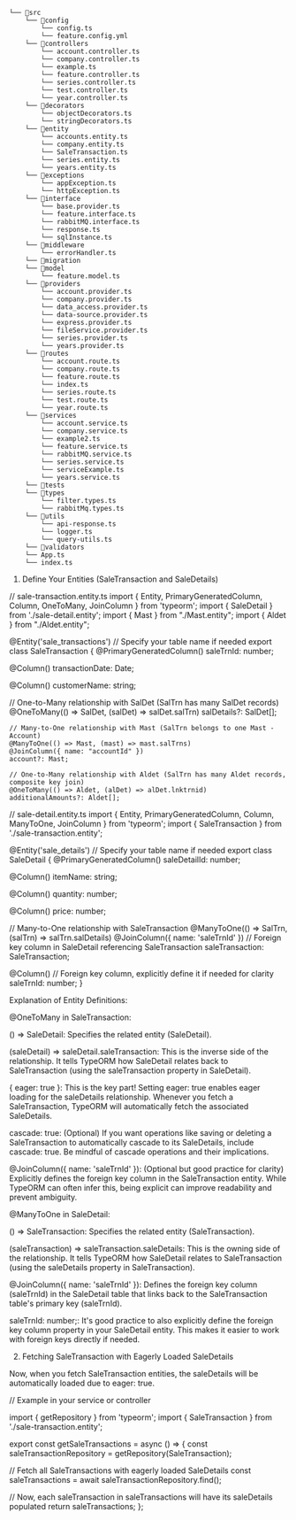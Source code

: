 ```
└── 📁src
    └── 📁config
        └── config.ts
        └── feature.config.yml
    └── 📁controllers
        └── account.controller.ts
        └── company.controller.ts
        └── example.ts
        └── feature.controller.ts
        └── series.controller.ts
        └── test.controller.ts
        └── year.controller.ts
    └── 📁decorators
        └── objectDecorators.ts
        └── stringDecorators.ts
    └── 📁entity
        └── accounts.entity.ts
        └── company.entity.ts
        └── SaleTransaction.ts
        └── series.entity.ts
        └── years.entity.ts
    └── 📁exceptions
        └── appException.ts
        └── httpException.ts
    └── 📁interface
        └── base.provider.ts
        └── feature.interface.ts
        └── rabbitMQ.interface.ts
        └── response.ts
        └── sqlInstance.ts
    └── 📁middleware
        └── errorHandler.ts
    └── 📁migration
    └── 📁model
        └── feature.model.ts
    └── 📁providers
        └── account.provider.ts
        └── company.provider.ts
        └── data_access.provider.ts
        └── data-source.provider.ts
        └── express.provider.ts
        └── fileService.provider.ts
        └── series.provider.ts
        └── years.provider.ts
    └── 📁routes
        └── account.route.ts
        └── company.route.ts
        └── feature.route.ts
        └── index.ts
        └── series.route.ts
        └── test.route.ts
        └── year.route.ts
    └── 📁services
        └── account.service.ts
        └── company.service.ts
        └── example2.ts
        └── feature.service.ts
        └── rabbitMQ.service.ts
        └── series.service.ts
        └── serviceExample.ts
        └── years.service.ts
    └── 📁tests
    └── 📁types
        └── filter.types.ts
        └── rabbitMq.types.ts
    └── 📁utils
        └── api-response.ts
        └── logger.ts
        └── query-utils.ts
    └── 📁validators
    └── App.ts
    └── index.ts
```

1. Define Your Entities (SaleTransaction and SaleDetails)

// sale-transaction.entity.ts
import { Entity, PrimaryGeneratedColumn, Column, OneToMany, JoinColumn } from 'typeorm';
import { SaleDetail } from './sale-detail.entity';
import { Mast } from "./Mast.entity";
import { Aldet } from "./Aldet.entity";

@Entity('sale_transactions') // Specify your table name if needed
export class SaleTransaction {
  @PrimaryGeneratedColumn()
  saleTrnId: number;

  @Column()
  transactionDate: Date;

  @Column()
  customerName: string;

 // One-to-Many relationship with SalDet (SalTrn has many SalDet records)
    @OneToMany(() => SalDet, (salDet) => salDet.salTrn)
    salDetails?: SalDet[];

    // Many-to-One relationship with Mast (SalTrn belongs to one Mast - Account)
    @ManyToOne(() => Mast, (mast) => mast.salTrns)
    @JoinColumn({ name: "accountId" })
    account?: Mast;

    // One-to-Many relationship with Aldet (SalTrn has many Aldet records, composite key join)
    @OneToMany(() => Aldet, (alDet) => alDet.lnktrnid)
    additionalAmounts?: Aldet[];

// sale-detail.entity.ts
import { Entity, PrimaryGeneratedColumn, Column, ManyToOne, JoinColumn } from 'typeorm';
import { SaleTransaction } from './sale-transaction.entity';

@Entity('sale_details') // Specify your table name if needed
export class SaleDetail {
  @PrimaryGeneratedColumn()
  saleDetailId: number;

  @Column()
  itemName: string;

  @Column()
  quantity: number;

  @Column()
  price: number;

  // Many-to-One relationship with SaleTransaction
  @ManyToOne(() => SalTrn, (salTrn) => salTrn.salDetails)
  @JoinColumn({ name: 'saleTrnId' }) // Foreign key column in SaleDetail referencing SaleTransaction
  saleTransaction: SaleTransaction;

  @Column() // Foreign key column, explicitly define it if needed for clarity
  saleTrnId: number;
}


Explanation of Entity Definitions:

@OneToMany in SaleTransaction:

() => SaleDetail: Specifies the related entity (SaleDetail).

(saleDetail) => saleDetail.saleTransaction: This is the inverse side of the relationship. It tells TypeORM how SaleDetail relates back to SaleTransaction (using the saleTransaction property in SaleDetail).

{ eager: true }: This is the key part! Setting eager: true enables eager loading for the saleDetails relationship. Whenever you fetch a SaleTransaction, TypeORM will automatically fetch the associated SaleDetails.

cascade: true: (Optional) If you want operations like saving or deleting a SaleTransaction to automatically cascade to its SaleDetails, include cascade: true. Be mindful of cascade operations and their implications.

@JoinColumn({ name: 'saleTrnId' }): (Optional but good practice for clarity) Explicitly defines the foreign key column in the SaleTransaction entity. While TypeORM can often infer this, being explicit can improve readability and prevent ambiguity.

@ManyToOne in SaleDetail:

() => SaleTransaction: Specifies the related entity (SaleTransaction).

(saleTransaction) => saleTransaction.saleDetails: This is the owning side of the relationship. It tells TypeORM how SaleDetail relates to SaleTransaction (using the saleDetails property in SaleTransaction).

@JoinColumn({ name: 'saleTrnId' }): Defines the foreign key column (saleTrnId) in the SaleDetail table that links back to the SaleTransaction table's primary key (saleTrnId).

saleTrnId: number;: It's good practice to also explicitly define the foreign key column property in your SaleDetail entity. This makes it easier to work with foreign keys directly if needed.

2. Fetching SaleTransaction with Eagerly Loaded SaleDetails

Now, when you fetch SaleTransaction entities, the saleDetails will be automatically loaded due to eager: true.

// Example in your service or controller

import { getRepository } from 'typeorm';
import { SaleTransaction } from './sale-transaction.entity';

export const getSaleTransactions = async () => {
  const saleTransactionRepository = getRepository(SaleTransaction);

  // Fetch all SaleTransactions with eagerly loaded SaleDetails
  const saleTransactions = await saleTransactionRepository.find();

  // Now, each saleTransaction in saleTransactions will have its saleDetails populated
  return saleTransactions;
};